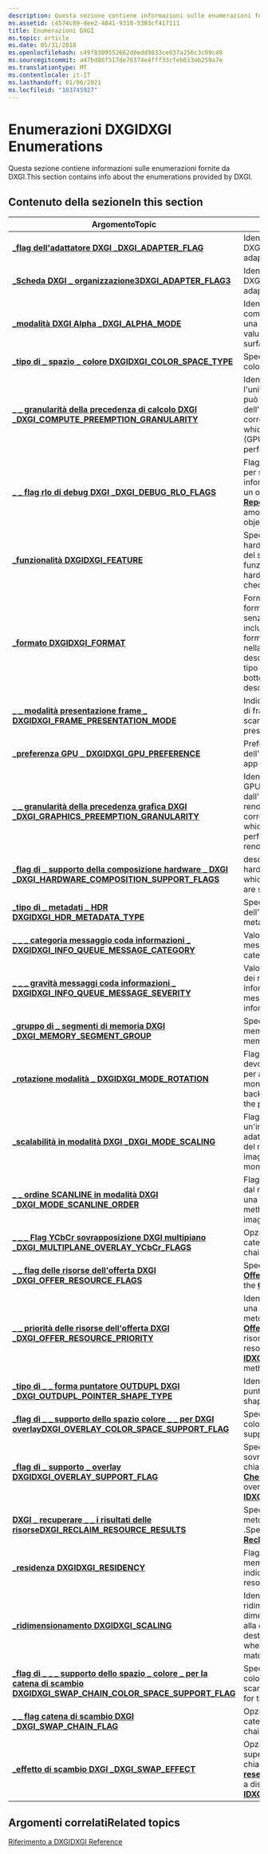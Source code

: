 ```yaml
---
description: Questa sezione contiene informazioni sulle enumerazioni fornite da DXGI.
ms.assetid: c4574c89-dee2-4841-9318-5383cf417111
title: Enumerazioni DXGI
ms.topic: article
ms.date: 05/31/2018
ms.openlocfilehash: c49f8309552662d0edd9833ce037a256c3c09c48
ms.sourcegitcommit: a47bd86f517de76374e4fff33cfeb613eb259a7e
ms.translationtype: MT
ms.contentlocale: it-IT
ms.lasthandoff: 01/06/2021
ms.locfileid: "103745927"
---
```

# <a name="dxgi-enumerations"></a><span data-ttu-id="96ecf-103">Enumerazioni DXGI</span><span class="sxs-lookup"><span data-stu-id="96ecf-103">DXGI Enumerations</span></span>

<span data-ttu-id="96ecf-104">Questa sezione contiene informazioni sulle enumerazioni fornite da DXGI.</span><span class="sxs-lookup"><span data-stu-id="96ecf-104">This section contains info about the enumerations provided by DXGI.</span></span>

## <a name="in-this-section"></a><span data-ttu-id="96ecf-105">Contenuto della sezione</span><span class="sxs-lookup"><span data-stu-id="96ecf-105">In this section</span></span>



| <span data-ttu-id="96ecf-106">Argomento</span><span class="sxs-lookup"><span data-stu-id="96ecf-106">Topic</span></span>                                                                                                         | <span data-ttu-id="96ecf-107">Descrizione</span><span class="sxs-lookup"><span data-stu-id="96ecf-107">Description</span></span>                                                                                                                                                                       |
|---------------------------------------------------------------------------------------------------------------|-----------------------------------------------------------------------------------------------------------------------------------------------------------------------------------|
| [<span data-ttu-id="96ecf-108">**\_flag dell'adattatore DXGI \_**</span><span class="sxs-lookup"><span data-stu-id="96ecf-108">**DXGI\_ADAPTER\_FLAG**</span></span>](/windows/desktop/api/dxgi/ne-dxgi-dxgi_adapter_flag)<br/>                                          | <span data-ttu-id="96ecf-109">Identifica il tipo di adattatore DXGI.</span><span class="sxs-lookup"><span data-stu-id="96ecf-109">Identifies the type of DXGI adapter.</span></span><br/>                                                                                                                                   |
| [<span data-ttu-id="96ecf-110">**\_Scheda DXGI \_ organizzazione3**</span><span class="sxs-lookup"><span data-stu-id="96ecf-110">**DXGI\_ADAPTER\_FLAG3**</span></span>](/windows/desktop/api/dxgi1_6/ne-dxgi1_6-dxgi_adapter_flag3)<br/>                                        | <span data-ttu-id="96ecf-111">Identifica il tipo di adattatore DXGI.</span><span class="sxs-lookup"><span data-stu-id="96ecf-111">Identifies the type of DXGI adapter.</span></span><br/>                                                                                                                                   |
| [<span data-ttu-id="96ecf-112">**\_modalità DXGI Alpha \_**</span><span class="sxs-lookup"><span data-stu-id="96ecf-112">**DXGI\_ALPHA\_MODE**</span></span>](/windows/desktop/api/DXGI1_2/ne-dxgi1_2-dxgi_alpha_mode)<br/>                                                       | <span data-ttu-id="96ecf-113">Identifica il valore alfa, il comportamento della trasparenza, di una superficie.</span><span class="sxs-lookup"><span data-stu-id="96ecf-113">Identifies the alpha value, transparency behavior, of a surface.</span></span><br/>                                                                                                       |
| [<span data-ttu-id="96ecf-114">**\_tipo di \_ spazio \_ colore DXGI**</span><span class="sxs-lookup"><span data-stu-id="96ecf-114">**DXGI\_COLOR\_SPACE\_TYPE**</span></span>](/windows/desktop/api/dxgicommon/ne-dxgicommon-dxgi_color_space_type)<br/>                                          | <span data-ttu-id="96ecf-115">Specifica i tipi di spazio colore.</span><span class="sxs-lookup"><span data-stu-id="96ecf-115">Specifies color space types.</span></span><br/>                                                                                                                                           |
| [<span data-ttu-id="96ecf-116">**\_ \_ granularità della precedenza di calcolo DXGI \_**</span><span class="sxs-lookup"><span data-stu-id="96ecf-116">**DXGI\_COMPUTE\_PREEMPTION\_GRANULARITY**</span></span>](/windows/desktop/api/DXGI1_2/ne-dxgi1_2-dxgi_compute_preemption_granularity)<br/>              | <span data-ttu-id="96ecf-117">Identifica la granularità alla quale l'unità di elaborazione grafica (GPU) può essere superata dall'esecuzione dell'attività di calcolo corrente.</span><span class="sxs-lookup"><span data-stu-id="96ecf-117">Identifies the granularity at which the graphics processing unit (GPU) can be preempted from performing its current compute task.</span></span><br/>                                      |
| [<span data-ttu-id="96ecf-118">**\_ \_ flag rlo di debug DXGI \_**</span><span class="sxs-lookup"><span data-stu-id="96ecf-118">**DXGI\_DEBUG\_RLO\_FLAGS**</span></span>](/windows/desktop/api/DXGIDebug/ne-dxgidebug-dxgi_debug_rlo_flags)<br/>                                            | <span data-ttu-id="96ecf-119">Flag utilizzati con [**ReportLiveObjects**](/windows/desktop/api/DXGIDebug/nf-dxgidebug-idxgidebug-reportliveobjects) per specificare la quantità di informazioni per segnalare la durata di un oggetto.</span><span class="sxs-lookup"><span data-stu-id="96ecf-119">Flags used with [**ReportLiveObjects**](/windows/desktop/api/DXGIDebug/nf-dxgidebug-idxgidebug-reportliveobjects) to specify the amount of info to report about an object's lifetime.</span></span> <br/>                         |
| [<span data-ttu-id="96ecf-120">**\_funzionalità DXGI**</span><span class="sxs-lookup"><span data-stu-id="96ecf-120">**DXGI\_FEATURE**</span></span>](/windows/desktop/api/DXGI1_5/ne-dxgi1_5-dxgi_feature)<br/>                                                              | <span data-ttu-id="96ecf-121">Specifica un intervallo di funzionalità hardware da usare durante la verifica del supporto della funzionalità.</span><span class="sxs-lookup"><span data-stu-id="96ecf-121">Specifies a range of hardware features, to be used when checking for feature support.</span></span><br/>                                                                                  |
| [<span data-ttu-id="96ecf-122">**\_formato DXGI**</span><span class="sxs-lookup"><span data-stu-id="96ecf-122">**DXGI\_FORMAT**</span></span>](/windows/desktop/api/dxgiformat/ne-dxgiformat-dxgi_format)<br/>                                                       | <span data-ttu-id="96ecf-123">Formati di dati delle risorse, inclusi formati completamente tipizzati e senza tipi.</span><span class="sxs-lookup"><span data-stu-id="96ecf-123">Resource data formats, including fully-typed and typeless formats.</span></span> <span data-ttu-id="96ecf-124">Un elenco di modificatori nella parte inferiore della pagina descrive in modo più completo ogni tipo di formato.</span><span class="sxs-lookup"><span data-stu-id="96ecf-124">A list of modifiers at the bottom of the page more fully describes each format type.</span></span> <br/>               |
| [<span data-ttu-id="96ecf-125">**\_ \_ modalità presentazione frame \_ DXGI**</span><span class="sxs-lookup"><span data-stu-id="96ecf-125">**DXGI\_FRAME\_PRESENTATION\_MODE**</span></span>](/windows/desktop/api/dxgi1_3/ne-dxgi1_3-dxgi_frame_presentation_mode)<br/>                            | <span data-ttu-id="96ecf-126">Indica le opzioni per la presentazione di frame alla catena di scambio.</span><span class="sxs-lookup"><span data-stu-id="96ecf-126">Indicates options for presenting frames to the swap chain.</span></span> <br/>                                                                                                            |
| [<span data-ttu-id="96ecf-127">**\_preferenza GPU \_ DXGI**</span><span class="sxs-lookup"><span data-stu-id="96ecf-127">**DXGI\_GPU\_PREFERENCE**</span></span>](/windows/desktop/api/dxgi1_6/ne-dxgi1_6-dxgi_gpu_preference)<br/>                                               | <span data-ttu-id="96ecf-128">Preferenza della GPU per l'esecuzione dell'app.</span><span class="sxs-lookup"><span data-stu-id="96ecf-128">The preference of GPU for the app to run on.</span></span><br/>                                                                                                                           |
| [<span data-ttu-id="96ecf-129">**\_ \_ granularità della precedenza grafica DXGI \_**</span><span class="sxs-lookup"><span data-stu-id="96ecf-129">**DXGI\_GRAPHICS\_PREEMPTION\_GRANULARITY**</span></span>](/windows/desktop/api/DXGI1_2/ne-dxgi1_2-dxgi_graphics_preemption_granularity)<br/>            | <span data-ttu-id="96ecf-130">Identifica la granularità alla quale la GPU può essere interrotta dall'esecuzione dell'attività di rendering della grafica corrente.</span><span class="sxs-lookup"><span data-stu-id="96ecf-130">Identifies the granularity at which the GPU can be preempted from performing its current graphics rendering task.</span></span><br/>                                                      |
| [<span data-ttu-id="96ecf-131">**\_flag di \_ supporto della composizione hardware \_ DXGI \_**</span><span class="sxs-lookup"><span data-stu-id="96ecf-131">**DXGI\_HARDWARE\_COMPOSITION\_SUPPORT\_FLAGS**</span></span>](/windows/desktop/api/dxgi1_6/ne-dxgi1_6-dxgi_hardware_composition_support_flags)<br/>     | <span data-ttu-id="96ecf-132">descrive quali livelli di composizione hardware sono supportati.</span><span class="sxs-lookup"><span data-stu-id="96ecf-132">Describes which levels of hardware composition are supported.</span></span><br/>                                                                                                          |
| [<span data-ttu-id="96ecf-133">**\_tipo di \_ metadati \_ HDR DXGI**</span><span class="sxs-lookup"><span data-stu-id="96ecf-133">**DXGI\_HDR\_METADATA\_TYPE**</span></span>](/windows/desktop/api/dxgi1_5/ne-dxgi1_5-dxgi_hdr_metadata_type)<br/>                                        | <span data-ttu-id="96ecf-134">Specifica il tipo di metadati dell'intestazione.</span><span class="sxs-lookup"><span data-stu-id="96ecf-134">Specifies the header metadata type.</span></span><br/>                                                                                                                                    |
| [<span data-ttu-id="96ecf-135">**\_ \_ \_ categoria messaggio coda informazioni \_ DXGI**</span><span class="sxs-lookup"><span data-stu-id="96ecf-135">**DXGI\_INFO\_QUEUE\_MESSAGE\_CATEGORY**</span></span>](/windows/desktop/api/DXGIDebug/ne-dxgidebug-dxgi_info_queue_message_category)<br/>                   | <span data-ttu-id="96ecf-136">Valori che specificano le categorie dei messaggi di debug.</span><span class="sxs-lookup"><span data-stu-id="96ecf-136">Values that specify categories of debug messages.</span></span><br/>                                                                                                                      |
| [<span data-ttu-id="96ecf-137">**\_ \_ \_ gravità messaggi coda informazioni \_ DXGI**</span><span class="sxs-lookup"><span data-stu-id="96ecf-137">**DXGI\_INFO\_QUEUE\_MESSAGE\_SEVERITY**</span></span>](/windows/desktop/api/DXGIDebug/ne-dxgidebug-dxgi_info_queue_message_severity)<br/>                   | <span data-ttu-id="96ecf-138">Valori che specificano i livelli di gravità dei messaggi di debug per una coda di informazioni.</span><span class="sxs-lookup"><span data-stu-id="96ecf-138">Values that specify debug message severity levels for an information queue.</span></span><br/>                                                                                            |
| [<span data-ttu-id="96ecf-139">**\_gruppo di \_ segmenti di memoria DXGI \_**</span><span class="sxs-lookup"><span data-stu-id="96ecf-139">**DXGI\_MEMORY\_SEGMENT\_GROUP**</span></span>](/windows/desktop/api/dxgi1_4/ne-dxgi1_4-dxgi_memory_segment_group)<br/>                                  | <span data-ttu-id="96ecf-140">Specifica il gruppo di segmenti di memoria da usare.</span><span class="sxs-lookup"><span data-stu-id="96ecf-140">Specifies the memory segment group to use.</span></span><br/>                                                                                                                             |
| <span data-ttu-id="96ecf-141">[**\_rotazione modalità \_ DXGI**](/previous-versions/windows/desktop/legacy/bb173065(v=vs.85))</span><span class="sxs-lookup"><span data-stu-id="96ecf-141">[**DXGI\_MODE\_ROTATION**](/previous-versions/windows/desktop/legacy/bb173065(v=vs.85))</span></span><br/>                                        | <span data-ttu-id="96ecf-142">Flag che indicano il modo in cui devono essere ruotati i buffer indietro per adattarsi alla rotazione fisica di un monitor.</span><span class="sxs-lookup"><span data-stu-id="96ecf-142">Flags that indicate how the back buffers should be rotated to fit the physical rotation of a monitor.</span></span><br/>                                                                  |
| <span data-ttu-id="96ecf-143">[**\_scalabilità in modalità DXGI \_**](/previous-versions/windows/desktop/legacy/bb173066(v=vs.85))</span><span class="sxs-lookup"><span data-stu-id="96ecf-143">[**DXGI\_MODE\_SCALING**](/previous-versions/windows/desktop/legacy/bb173066(v=vs.85))</span></span><br/>                                          | <span data-ttu-id="96ecf-144">Flag che indicano il modo in cui un'immagine viene allungata per adattarsi a una determinata risoluzione del monitor.</span><span class="sxs-lookup"><span data-stu-id="96ecf-144">Flags indicating how an image is stretched to fit a given monitor's resolution.</span></span><br/>                                                                                        |
| <span data-ttu-id="96ecf-145">[**\_ \_ ordine SCANLINE in modalità DXGI \_**](/previous-versions/windows/desktop/legacy/bb173067(v=vs.85))</span><span class="sxs-lookup"><span data-stu-id="96ecf-145">[**DXGI\_MODE\_SCANLINE\_ORDER**](/previous-versions/windows/desktop/legacy/bb173067(v=vs.85))</span></span><br/>                           | <span data-ttu-id="96ecf-146">Flag che indicano il metodo utilizzato dal raster per creare un'immagine in una superficie.</span><span class="sxs-lookup"><span data-stu-id="96ecf-146">Flags indicating the method the raster uses to create an image on a surface.</span></span><br/>                                                                                           |
| [<span data-ttu-id="96ecf-147">**\_ \_ \_ Flag YCbCr sovrapposizione DXGI multipiano \_**</span><span class="sxs-lookup"><span data-stu-id="96ecf-147">**DXGI\_MULTIPLANE\_OVERLAY\_YCbCr\_FLAGS**</span></span>](/windows/desktop/api/dxgi1_3/ne-dxgi1_3-dxgi_multiplane_overlay_ycbcr_flags)<br/>             | <span data-ttu-id="96ecf-148">Opzioni per lo spazio dei colori della catena di scambio.</span><span class="sxs-lookup"><span data-stu-id="96ecf-148">Options for swap-chain color space.</span></span><br/>                                                                                                                                    |
| [<span data-ttu-id="96ecf-149">**\_ \_ flag delle risorse dell'offerta DXGI \_**</span><span class="sxs-lookup"><span data-stu-id="96ecf-149">**DXGI\_OFFER\_RESOURCE\_FLAGS**</span></span>](/windows/desktop/api/dxgi1_5/ne-dxgi1_5-dxgi_offer_resource_flags)<br/>                                  | <span data-ttu-id="96ecf-150">Specifica i flag per il metodo [**OfferResources1**](/windows/desktop/api/dxgi1_5/nf-dxgi1_5-idxgidevice4-offerresources1) .</span><span class="sxs-lookup"><span data-stu-id="96ecf-150">Specifies flags for the [**OfferResources1**](/windows/desktop/api/dxgi1_5/nf-dxgi1_5-idxgidevice4-offerresources1) method.</span></span><br/>                                                                                |
| [<span data-ttu-id="96ecf-151">**\_ \_ priorità delle risorse dell'offerta DXGI \_**</span><span class="sxs-lookup"><span data-stu-id="96ecf-151">**DXGI\_OFFER\_RESOURCE\_PRIORITY**</span></span>](/windows/desktop/api/dxgi1_2/ne-dxgi1_2-dxgi_offer_resource_priority)<br/>                           | <span data-ttu-id="96ecf-152">Identifica l'importanza del contenuto di una risorsa quando si chiama il metodo [**IDXGIDevice2:: OfferResources**](/windows/desktop/api/DXGI1_2/nf-dxgi1_2-idxgidevice2-offerresources) per offrire la risorsa.</span><span class="sxs-lookup"><span data-stu-id="96ecf-152">Identifies the importance of a resource s content when you call the [**IDXGIDevice2::OfferResources**](/windows/desktop/api/DXGI1_2/nf-dxgi1_2-idxgidevice2-offerresources) method to offer the resource.</span></span> <br/> |
| [<span data-ttu-id="96ecf-153">**\_tipo di \_ \_ forma puntatore OUTDUPL DXGI \_**</span><span class="sxs-lookup"><span data-stu-id="96ecf-153">**DXGI\_OUTDUPL\_POINTER\_SHAPE\_TYPE**</span></span>](/windows/desktop/api/DXGI1_2/ne-dxgi1_2-dxgi_outdupl_pointer_shape_type)<br/>                     | <span data-ttu-id="96ecf-154">Identifica il tipo di forma puntatore.</span><span class="sxs-lookup"><span data-stu-id="96ecf-154">Identifies the type of pointer shape.</span></span><br/>                                                                                                                                  |
| [<span data-ttu-id="96ecf-155">**\_flag di \_ \_ supporto dello spazio colore \_ \_ per DXGI overlay**</span><span class="sxs-lookup"><span data-stu-id="96ecf-155">**DXGI\_OVERLAY\_COLOR\_SPACE\_SUPPORT\_FLAG**</span></span>](/windows/desktop/api/DXGI1_4/ne-dxgi1_4-dxgi_overlay_color_space_support_flag)<br/>        | <span data-ttu-id="96ecf-156">Specifica il supporto per lo spazio colore della sovrimpressione.</span><span class="sxs-lookup"><span data-stu-id="96ecf-156">Specifies support for overlay color space.</span></span><br/>                                                                                                                             |
| [<span data-ttu-id="96ecf-157">**\_flag di \_ supporto \_ overlay DXGI**</span><span class="sxs-lookup"><span data-stu-id="96ecf-157">**DXGI\_OVERLAY\_SUPPORT\_FLAG**</span></span>](/windows/desktop/api/DXGI1_3/ne-dxgi1_3-dxgi_overlay_support_flag)<br/>                                  | <span data-ttu-id="96ecf-158">Specifica il supporto della sovrimpressione da verificare in una chiamata a [**IDXGIOutput3:: CheckOverlaySupport**](/windows/desktop/api/DXGI1_3/nf-dxgi1_3-idxgioutput3-checkoverlaysupport).</span><span class="sxs-lookup"><span data-stu-id="96ecf-158">Specifies overlay support to check for in a call to [**IDXGIOutput3::CheckOverlaySupport**](/windows/desktop/api/DXGI1_3/nf-dxgi1_3-idxgioutput3-checkoverlaysupport).</span></span><br/>                                     |
| [<span data-ttu-id="96ecf-159">**DXGI \_ recuperare \_ \_ i risultati delle risorse**</span><span class="sxs-lookup"><span data-stu-id="96ecf-159">**DXGI\_RECLAIM\_RESOURCE\_RESULTS**</span></span>](/windows/desktop/api/dxgi1_5/ne-dxgi1_5-dxgi_reclaim_resource_results)<br/>                          | <span data-ttu-id="96ecf-160">Specifica i flag di risultato per il metodo [**ReclaimResources1**](/windows/desktop/api/dxgi1_5/nf-dxgi1_5-idxgidevice4-reclaimresources1) .</span><span class="sxs-lookup"><span data-stu-id="96ecf-160">Specifies result flags for the [**ReclaimResources1**](/windows/desktop/api/dxgi1_5/nf-dxgi1_5-idxgidevice4-reclaimresources1) method.</span></span><br/>                                                                     |
| [<span data-ttu-id="96ecf-161">**\_residenza DXGI**</span><span class="sxs-lookup"><span data-stu-id="96ecf-161">**DXGI\_RESIDENCY**</span></span>](/windows/desktop/api/dxgi/ne-dxgi-dxgi_residency)<br/>                                                 | <span data-ttu-id="96ecf-162">Flag che indicano la posizione di memoria di una risorsa.</span><span class="sxs-lookup"><span data-stu-id="96ecf-162">Flags indicating the memory location of a resource.</span></span><br/>                                                                                                                    |
| [<span data-ttu-id="96ecf-163">**\_ridimensionamento DXGI**</span><span class="sxs-lookup"><span data-stu-id="96ecf-163">**DXGI\_SCALING**</span></span>](/windows/desktop/api/DXGI1_2/ne-dxgi1_2-dxgi_scaling)<br/>                                                              | <span data-ttu-id="96ecf-164">Identifica il comportamento di ridimensionamento quando la dimensione del buffer non corrisponde alla dimensione dell'output di destinazione.</span><span class="sxs-lookup"><span data-stu-id="96ecf-164">Identifies resize behavior when the back-buffer size does not match the size of the target output.</span></span><br/>                                                                     |
| [<span data-ttu-id="96ecf-165">**\_flag di \_ \_ \_ supporto dello spazio \_ colore \_ per la catena di scambio DXGI**</span><span class="sxs-lookup"><span data-stu-id="96ecf-165">**DXGI\_SWAP\_CHAIN\_COLOR\_SPACE\_SUPPORT\_FLAG**</span></span>](/windows/desktop/api/DXGI1_4/ne-dxgi1_4-dxgi_swap_chain_color_space_support_flag)<br/> | <span data-ttu-id="96ecf-166">Specifica il supporto dello spazio colore per la catena di scambio.</span><span class="sxs-lookup"><span data-stu-id="96ecf-166">Specifies color space support for the swap chain.</span></span><br/>                                                                                                                      |
| [<span data-ttu-id="96ecf-167">**\_ \_ flag catena di scambio DXGI \_**</span><span class="sxs-lookup"><span data-stu-id="96ecf-167">**DXGI\_SWAP\_CHAIN\_FLAG**</span></span>](/windows/desktop/api/dxgi/ne-dxgi-dxgi_swap_chain_flag)<br/>                                   | <span data-ttu-id="96ecf-168">Opzioni per il comportamento della catena di scambio.</span><span class="sxs-lookup"><span data-stu-id="96ecf-168">Options for swap-chain behavior.</span></span><br/>                                                                                                                                       |
| [<span data-ttu-id="96ecf-169">**\_effetto di scambio DXGI \_**</span><span class="sxs-lookup"><span data-stu-id="96ecf-169">**DXGI\_SWAP\_EFFECT**</span></span>](/windows/desktop/api/DXGI/ne-dxgi-dxgi_swap_effect)<br/>                                                     | <span data-ttu-id="96ecf-170">Opzioni per la gestione dei pixel in una superficie di visualizzazione dopo la chiamata di [**IDXGISwapChain1::P resent1**](/windows/desktop/api/DXGI1_2/nf-dxgi1_2-idxgiswapchain1-present1).</span><span class="sxs-lookup"><span data-stu-id="96ecf-170">Options for handling pixels in a display surface after calling [**IDXGISwapChain1::Present1**](/windows/desktop/api/DXGI1_2/nf-dxgi1_2-idxgiswapchain1-present1).</span></span> <br/>                                         |



 

## <a name="related-topics"></a><span data-ttu-id="96ecf-171">Argomenti correlati</span><span class="sxs-lookup"><span data-stu-id="96ecf-171">Related topics</span></span>

<dl> <dt>

[<span data-ttu-id="96ecf-172">Riferimento a DXGI</span><span class="sxs-lookup"><span data-stu-id="96ecf-172">DXGI Reference</span></span>](d3d10-graphics-reference-dxgi.md)
</dt> </dl>

 

